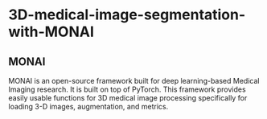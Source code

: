 # 3D-medical-image-segmentation-with-MONAI

## MONAI
MONAI is an open-source framework built for deep learning-based Medical Imaging research. It is built on top of PyTorch. 
This framework provides easily usable functions for 3D medical image processing specifically for loading 3-D images, augmentation, and metrics.   
